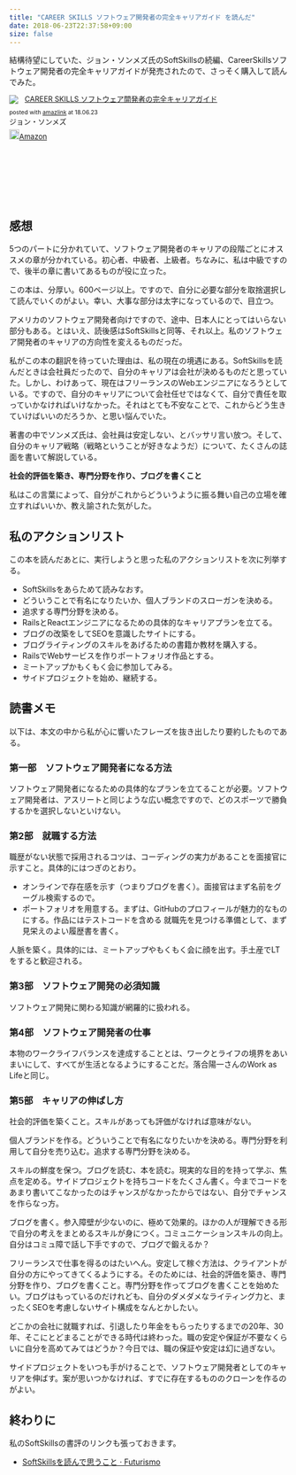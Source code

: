 ```yaml
---
title: "CAREER SKILLS ソフトウェア開発者の完全キャリアガイド を読んだ"
date: 2018-06-23T22:37:58+09:00
size: false
---
```


結構待望にしていた、ジョン・ソンメズ氏のSoftSkillsの続編、CareerSkillsソフトウェア開発者の完全キャリアガイドが発売されたので、さっそく購入して読んでみた。

<div class='amazlink-box' style='text-align:left;padding-bottom:20px;font-size:small;/zoom: 1;overflow: hidden;'><div class='amazlink-list' style='clear: both;'><div class='amazlink-image' style='float:left;margin:0px 12px 1px 0px;'><a href='https://www.amazon.co.jp/CAREER-SKILLS-%E3%82%BD%E3%83%95%E3%83%88%E3%82%A6%E3%82%A7%E3%82%A2%E9%96%8B%E7%99%BA%E8%80%85%E3%81%AE%E5%AE%8C%E5%85%A8%E3%82%AD%E3%83%A3%E3%83%AA%E3%82%A2%E3%82%AC%E3%82%A4%E3%83%89-%E3%82%B8%E3%83%A7%E3%83%B3%E3%83%BB%E3%82%BD%E3%83%B3%E3%83%A1%E3%82%BA/dp/4822255743?SubscriptionId=AKIAJDINZW45GEGLXQQQ&tag=fox10225fox-22&linkCode=xm2&camp=2025&creative=165953&creativeASIN=4822255743' target='_blank' rel='nofollow'><img src='https://images-fe.ssl-images-amazon.com/images/I/51WEQS8rl4L._SL160_.jpg' style='border: none;' /></a></div><div class='amazlink-info' style='height:160; margin-bottom: 10px'><div class='amazlink-name' style='margin-bottom:10px;line-height:120%'><a href='https://www.amazon.co.jp/CAREER-SKILLS-%E3%82%BD%E3%83%95%E3%83%88%E3%82%A6%E3%82%A7%E3%82%A2%E9%96%8B%E7%99%BA%E8%80%85%E3%81%AE%E5%AE%8C%E5%85%A8%E3%82%AD%E3%83%A3%E3%83%AA%E3%82%A2%E3%82%AC%E3%82%A4%E3%83%89-%E3%82%B8%E3%83%A7%E3%83%B3%E3%83%BB%E3%82%BD%E3%83%B3%E3%83%A1%E3%82%BA/dp/4822255743?SubscriptionId=AKIAJDINZW45GEGLXQQQ&tag=fox10225fox-22&linkCode=xm2&camp=2025&creative=165953&creativeASIN=4822255743' rel='nofollow' target='_blank'>CAREER SKILLS ソフトウェア開発者の完全キャリアガイド</a></div><div class='amazlink-powered' style='font-size:80%;margin-top:5px;line-height:120%'>posted with <a href='https://amazlink.keizoku.com/' title='アマゾンアフィリエイトリンク作成ツール' target='_blank'>amazlink</a> at 18.06.23</div><div class='amazlink-detail'>ジョン・ソンメズ<br /></div><div class='amazlink-sub-info' style='float: left;'><div class='amazlink-link' style='margin-top: 5px'><img src='https://amazlink.fuyu.gs/icon_amazon.png' width='18'><a href='https://www.amazon.co.jp/CAREER-SKILLS-%E3%82%BD%E3%83%95%E3%83%88%E3%82%A6%E3%82%A7%E3%82%A2%E9%96%8B%E7%99%BA%E8%80%85%E3%81%AE%E5%AE%8C%E5%85%A8%E3%82%AD%E3%83%A3%E3%83%AA%E3%82%A2%E3%82%AC%E3%82%A4%E3%83%89-%E3%82%B8%E3%83%A7%E3%83%B3%E3%83%BB%E3%82%BD%E3%83%B3%E3%83%A1%E3%82%BA/dp/4822255743?SubscriptionId=AKIAJDINZW45GEGLXQQQ&tag=fox10225fox-22&linkCode=xm2&camp=2025&creative=165953&creativeASIN=4822255743' rel='nofollow' target='_blank'>Amazon</a></div></div></div></div></div>

## 感想

5つのパートに分かれていて、ソフトウェア開発者のキャリアの段階ごとにオススメの章が分かれている。初心者、中級者、上級者。ちなみに、私は中級ですので、後半の章に書いてあるものが役に立った。

この本は、分厚い。600ページ以上。ですので、自分に必要な部分を取捨選択して読んでいくのがよい。幸い、大事な部分は太字になっているので、目立つ。

アメリカのソフトウェア開発者向けですので、途中、日本人にとってはいらない部分もある。とはいえ、読後感はSoftSkillsと同等、それ以上。私のソフトウェア開発者のキャリアの方向性を変えるものだっだ。

私がこの本の翻訳を待っていた理由は、私の現在の境遇にある。SoftSkillsを読んだときは会社員だったので、自分のキャリアは会社が決めるものだと思っていた。しかし、わけあって、現在はフリーランスのWebエンジニアになろうとしている。ですので、自分のキャリアについて会社任せではなくて、自分で責任を取っていかなければいけなかった。それはとても不安なことで、これからどう生きていけばいいのだろうか、と思い悩んでいた。

著書の中でソンメズ氏は、会社員は安定しない、とバッサリ言い放つ。そして、自分のキャリア戦略（戦略ということが好きなようだ）について、たくさんの誌面を書いて解説している。

**社会的評価を築き、専門分野を作り、ブログを書くこと**

私はこの言葉によって、自分がこれからどういうように振る舞い自己の立場を確立すればいいか、教え諭された気がした。

## 私のアクションリスト

この本を読んだあとに、実行しようと思った私のアクションリストを次に列挙する。

- SoftSkillsをあらためて読みなおす。
- どういうことで有名になりたいか、個人ブランドのスローガンを決める。
- 追求する専門分野を決める。
- RailsとReactエンジニアになるための具体的なキャリアプランを立てる。
- ブログの改築をしてSEOを意識したサイトにする。
- ブログライティングのスキルをあげるための書籍か教材を購入する。
-  RailsでWebサービスを作りポートフォリオ作品とする。
- ミートアップかもくもく会に参加してみる。
- サイドプロジェクトを始め、継続する。

## 読書メモ

以下は、本文の中から私が心に響いたフレーズを抜き出したり要約したものである。

### 第一部　ソフトウェア開発者になる方法

ソフトウェア開発者になるための具体的なプランを立てることが必要。ソフトウェア開発者は、アスリートと同じような広い概念ですので、どのスポーツで勝負するかを選択しないといけない。

### 第2部　就職する方法

職歴がない状態で採用されるコツは、コーディングの実力があることを面接官に示すこと。具体的にはつぎのとおり。

- オンラインで存在感を示す（つまりブログを書く）。面接官はまず名前をグーグル検索するので。
- ポートフォリオを用意する。まずは、GitHubのプロフィールが魅力的なものにする。作品にはテストコードを含める
就職先を見つける準備として、まず見栄えのよい履歴書を書く。

人脈を築く。具体的には、ミートアップやもくもく会に顔を出す。手土産でLTをすると歓迎される。

### 第3部　ソフトウェア開発の必須知識

 ソフトウェア開発に関わる知識が網羅的に扱われる。

### 第4部　ソフトウェア開発者の仕事

本物のワークライフバランスを達成することとは、ワークとライフの境界をあいまいにして、すべてが生活となるようにすることだ。落合陽一さんのWork as Lifeと同じ。

### 第5部　キャリアの伸ばし方

社会的評価を築くこと。スキルがあっても評価がなければ意味がない。

個人ブランドを作る。どういうことで有名になりたいかを決める。専門分野を利用して自分を売り込む。追求する専門分野を決める。

スキルの鮮度を保つ。ブログを読む、本を読む。現実的な目的を持って学ぶ、焦点を定める。サイドプロジェクトを持ちコードをたくさん書く。今までコードをあまり書いてこなかったのはチャンスがなかったからではない、自分でチャンスを作らなっ方。

ブログを書く。参入障壁が少ないのに、極めて効果的。ほかの人が理解できる形で自分の考えをまとめるスキルが身につく。コミュニケーションスキルの向上。	自分はコミュ障で話し下手ですので、ブログで鍛えるか？

フリーランスで仕事を得るのはたいへん。安定して稼ぐ方法は、クライアントが自分の方にやってきてくるようにする。そのためには、社会的評価を築き、専門分野を作り、ブログを書くこと。専門分野を作ってブログを書くことを始めたい。ブログはもっているのだけれども、自分のダメダメなライティング力と、まったくSEOを考慮しないサイト構成をなんとかしたい。

どこかの会社に就職すれば、引退したり年金をもらったりするまでの20年、30年、そこにとどまることができる時代は終わった。職の安定や保証が不要なくらいに自分を高めてみてはどうか？今日では、職の保証や安定は幻に過ぎない。

サイドプロジェクトをいつも手がけることで、ソフトウェア開発者としてのキャリアを伸ばす。案が思いつかなければ、すでに存在するもののクローンを作るのがよい。

## 終わりに

私のSoftSkillsの書評のリンクも張っておきます。

- [SoftSkillsを読んで思うこと · Futurismo](https://futurismo.biz/archives/5842/)

